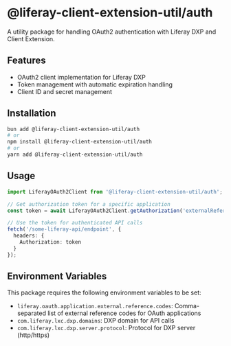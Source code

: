 # @liferay-client-extension-util/auth

A utility package for handling OAuth2 authentication with Liferay DXP and Client Extension.

## Features

- OAuth2 client implementation for Liferay DXP
- Token management with automatic expiration handling
- Client ID and secret management

## Installation

```bash
bun add @liferay-client-extension-util/auth
# or
npm install @liferay-client-extension-util/auth
# or
yarn add @liferay-client-extension-util/auth
```

## Usage

```typescript
import LiferayOAuth2Client from '@liferay-client-extension-util/auth';

// Get authorization token for a specific application
const token = await LiferayOAuth2Client.getAuthorization('externalReferenceCode');

// Use the token for authenticated API calls
fetch('/some-liferay-api/endpoint', {
  headers: {
    Authorization: token
  }
});
```

## Environment Variables

This package requires the following environment variables to be set:

- `liferay.oauth.application.external.reference.codes`: Comma-separated list of external reference codes for OAuth applications
- `com.liferay.lxc.dxp.domains`: DXP domain for API calls
- `com.liferay.lxc.dxp.server.protocol`: Protocol for DXP server (http/https)
